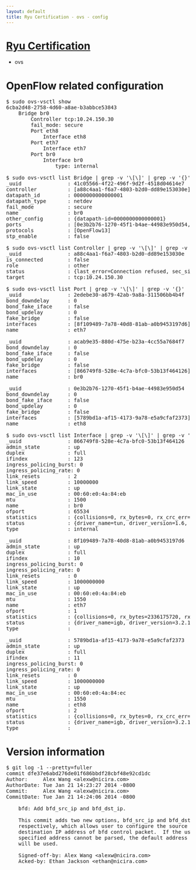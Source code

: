 ```yaml
---
layout: default
title: Ryu Certification - ovs - config
---
```

# [Ryu Certification](http://osrg.github.io/ryu/certification.html)
* ovs 

# OpenFlow related configuration
<pre>
$ sudo ovs-vsctl show
6cba2d48-2758-4d60-a8ae-b3abbce53843
    Bridge br0
        Controller tcp:10.24.150.30
        fail_mode: secure
        Port eth8
            Interface eth8
        Port eth7
            Interface eth7
        Port br0
            Interface br0
                type: internal

$ sudo ovs-vsctl list Bridge | grep -v '\[\]' | grep -v '{}'
_uuid               : 41c05566-4f22-496f-9d2f-4518d04614e7
controller          : [a88c4aa1-f6a7-4803-b2d0-dd89e153030e]
datapath_id         : 0000000000000001
datapath_type       : netdev
fail_mode           : secure
name                : br0
other_config        : {datapath-id=0000000000000001}
ports               : [0e3b2b76-1270-45f1-b4ae-44983e950d54, 2edebe30-a679-42ab-9a8a-311506bb4b4f, acab9e35-880d-475e-b23a-4cc55a7684f7]
protocols           : [OpenFlow13]
stp_enable          : false

$ sudo ovs-vsctl list Controller | grep -v '\[\]' | grep -v '{}'
_uuid               : a88c4aa1-f6a7-4803-b2d0-dd89e153030e
is_connected        : false
role                : other
status              : {last_error=Connection refused, sec_since_connect=302, sec_since_disconnect=0, state=BACKOFF}
target              : tcp:10.24.150.30

$ sudo ovs-vsctl list Port | grep -v '\[\]' | grep -v '{}'
_uuid               : 2edebe30-a679-42ab-9a8a-311506bb4b4f
bond_downdelay      : 0
bond_fake_iface     : false
bond_updelay        : 0
fake_bridge         : false
interfaces          : [8f109489-7a78-40d8-81ab-a0b9453197d6]
name                : eth7

_uuid               : acab9e35-880d-475e-b23a-4cc55a7684f7
bond_downdelay      : 0
bond_fake_iface     : false
bond_updelay        : 0
fake_bridge         : false
interfaces          : [866749f8-528e-4c7a-bfc0-53b13f464126]
name                : br0

_uuid               : 0e3b2b76-1270-45f1-b4ae-44983e950d54
bond_downdelay      : 0
bond_fake_iface     : false
bond_updelay        : 0
fake_bridge         : false
interfaces          : [5789bd1a-af15-4173-9a78-e5a9cfaf2373]
name                : eth8

$ sudo ovs-vsctl list Interface | grep -v '\[\]' | grep -v '{}'
_uuid               : 866749f8-528e-4c7a-bfc0-53b13f464126
admin_state         : up
duplex              : full
ifindex             : 123
ingress_policing_burst: 0
ingress_policing_rate: 0
link_resets         : 2
link_speed          : 10000000
link_state          : up
mac_in_use          : 00:60:e0:4a:84:eb
mtu                 : 1500
name                : br0
ofport              : 65534
statistics          : {collisions=0, rx_bytes=0, rx_crc_err=0, rx_dropped=0, rx_errors=0, rx_frame_err=0, rx_over_err=0, rx_packets=0, tx_bytes=0, tx_dropped=0, tx_errors=0, tx_packets=0}
status              : {driver_name=tun, driver_version=1.6, firmware_version=N/A}
type                : internal

_uuid               : 8f109489-7a78-40d8-81ab-a0b9453197d6
admin_state         : up
duplex              : full
ifindex             : 10
ingress_policing_burst: 0
ingress_policing_rate: 0
link_resets         : 0
link_speed          : 1000000000
link_state          : up
mac_in_use          : 00:60:e0:4a:84:eb
mtu                 : 1550
name                : eth7
ofport              : 1
statistics          : {collisions=0, rx_bytes=2336175720, rx_crc_err=0, rx_dropped=0, rx_errors=0, rx_frame_err=0, rx_over_err=0, rx_packets=1587042, tx_bytes=0, tx_dropped=0, tx_errors=0, tx_packets=0}
status              : {driver_name=igb, driver_version=3.2.10-k, firmware_version=3.10-0}
type                : 

_uuid               : 5789bd1a-af15-4173-9a78-e5a9cfaf2373
admin_state         : up
duplex              : full
ifindex             : 11
ingress_policing_burst: 0
ingress_policing_rate: 0
link_resets         : 0
link_speed          : 1000000000
link_state          : up
mac_in_use          : 00:60:e0:4a:84:ec
mtu                 : 1550
name                : eth8
ofport              : 2
statistics          : {collisions=0, rx_bytes=0, rx_crc_err=0, rx_dropped=0, rx_errors=0, rx_frame_err=0, rx_over_err=0, rx_packets=0, tx_bytes=995772, tx_dropped=0, tx_errors=0, tx_packets=10704}
status              : {driver_name=igb, driver_version=3.2.10-k, firmware_version=3.10-0}
type                : 
</pre>

# Version information
<pre>
$ git log -1 --pretty=fuller
commit dfe37e6abd276de01f686bbdf28cbf48e92cd1dc
Author:     Alex Wang &lt;alexw@nicira.com&gt;
AuthorDate: Tue Jan 21 14:23:27 2014 -0800
Commit:     Alex Wang &lt;alexw@nicira.com&gt;
CommitDate: Tue Jan 21 14:24:06 2014 -0800

    bfd: Add bfd_src_ip and bfd_dst_ip.
    
    This commit adds two new options, bfd_src_ip and bfd_dst_ip
    respectively, which allows user to configure the source and
    destination IP address of bfd control packet.  If the user
    specified address cannot be parsed, the default address
    will be used.
    
    Signed-off-by: Alex Wang &lt;alexw@nicira.com&gt;
    Acked-by: Ethan Jackson &lt;ethan@nicira.com&gt;
</pre>

